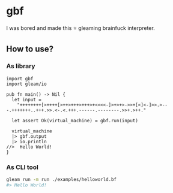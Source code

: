 # gbf

I was bored and made this :star: gleaming brainfuck interpreter.

## How to use?
### As library
```gleam
import gbf
import gleam/io

pub fn main() -> Nil {
  let input =
    "++++++++[>++++[>++>+++>+++>+<<<<-]>+>+>->>+[<]<-]>>.>---.+++++++..+++.>>.<-.<.+++.------.--------.>>+.>++."

  let assert Ok(virtual_machine) = gbf.run(input)

  virtual_machine
  |> gbf.output
  |> io.println
//>  Hello World!
}
```

### As CLI tool
```bash
gleam run -m run ./examples/helloworld.bf
#> Hello World!
```
